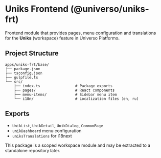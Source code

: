 # Uniks Frontend (@universo/uniks-frt)

Frontend module that provides pages, menu configuration and translations for the **Uniks** (workspace) feature in Universo Platformo.

## Project Structure

```
apps/uniks-frt/base/
├── package.json
├── tsconfig.json
├── gulpfile.ts
└── src/
    ├── index.ts                # Package exports
    ├── pages/                  # React components
    ├── menu-items/             # Sidebar menu item
    └── i18n/                   # Localization files (en, ru)
```

## Exports

- `UnikList`, `UnikDetail`, `UnikDialog`, `CommonPage`
- `unikDashboard` menu configuration
- `uniksTranslations` for i18next

This package is a scoped workspace module and may be extracted to a standalone repository later.
